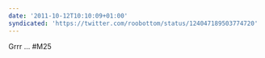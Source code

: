 ```yaml
---
date: '2011-10-12T10:10:09+01:00'
syndicated: 'https://twitter.com/roobottom/status/124047189503774720'
---
```

Grrr ... #M25
